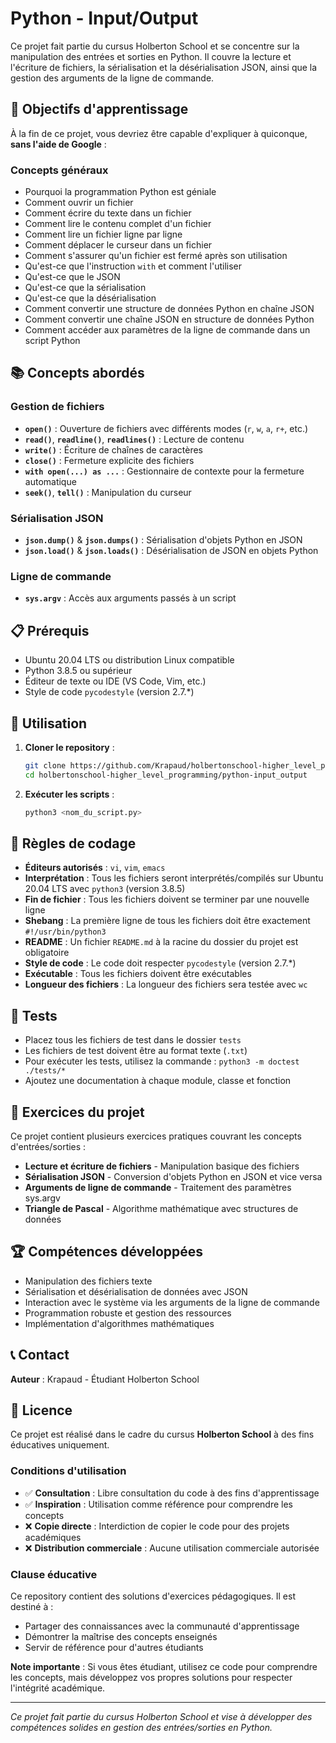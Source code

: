 # Python - Input/Output

Ce projet fait partie du cursus Holberton School et se concentre sur la manipulation des entrées et sorties en Python. Il couvre la lecture et l'écriture de fichiers, la sérialisation et la désérialisation JSON, ainsi que la gestion des arguments de la ligne de commande.

## 🎯 Objectifs d'apprentissage

À la fin de ce projet, vous devriez être capable d'expliquer à quiconque, **sans l'aide de Google** :

### Concepts généraux

- Pourquoi la programmation Python est géniale
- Comment ouvrir un fichier
- Comment écrire du texte dans un fichier
- Comment lire le contenu complet d'un fichier
- Comment lire un fichier ligne par ligne
- Comment déplacer le curseur dans un fichier
- Comment s'assurer qu'un fichier est fermé après son utilisation
- Qu'est-ce que l'instruction `with` et comment l'utiliser
- Qu'est-ce que le JSON
- Qu'est-ce que la sérialisation
- Qu'est-ce que la désérialisation
- Comment convertir une structure de données Python en chaîne JSON
- Comment convertir une chaîne JSON en structure de données Python
- Comment accéder aux paramètres de la ligne de commande dans un script Python

## 📚 Concepts abordés

### Gestion de fichiers

- **`open()`** : Ouverture de fichiers avec différents modes (`r`, `w`, `a`, `r+`, etc.)
- **`read()`**, **`readline()`**, **`readlines()`** : Lecture de contenu
- **`write()`** : Écriture de chaînes de caractères
- **`close()`** : Fermeture explicite des fichiers
- **`with open(...) as ...`** : Gestionnaire de contexte pour la fermeture automatique
- **`seek()`**, **`tell()`** : Manipulation du curseur

### Sérialisation JSON

- **`json.dump()`** & **`json.dumps()`** : Sérialisation d'objets Python en JSON
- **`json.load()`** & **`json.loads()`** : Désérialisation de JSON en objets Python

### Ligne de commande

- **`sys.argv`** : Accès aux arguments passés à un script

## 📋 Prérequis

- Ubuntu 20.04 LTS ou distribution Linux compatible
- Python 3.8.5 ou supérieur
- Éditeur de texte ou IDE (VS Code, Vim, etc.)
- Style de code `pycodestyle` (version 2.7.*)

## 🚀 Utilisation

1.  **Cloner le repository** :

    ```bash
    git clone https://github.com/Krapaud/holbertonschool-higher_level_programming.git
    cd holbertonschool-higher_level_programming/python-input_output
    ```

2.  **Exécuter les scripts** :

    ```bash
    python3 <nom_du_script.py>
    ```

## 📝 Règles de codage

- **Éditeurs autorisés** : `vi`, `vim`, `emacs`
- **Interprétation** : Tous les fichiers seront interprétés/compilés sur Ubuntu 20.04 LTS avec `python3` (version 3.8.5)
- **Fin de fichier** : Tous les fichiers doivent se terminer par une nouvelle ligne
- **Shebang** : La première ligne de tous les fichiers doit être exactement `#!/usr/bin/python3`
- **README** : Un fichier `README.md` à la racine du dossier du projet est obligatoire
- **Style de code** : Le code doit respecter `pycodestyle` (version 2.7.*)
- **Exécutable** : Tous les fichiers doivent être exécutables
- **Longueur des fichiers** : La longueur des fichiers sera testée avec `wc`

## 🧪 Tests

- Placez tous les fichiers de test dans le dossier `tests`
- Les fichiers de test doivent être au format texte (`.txt`)
- Pour exécuter les tests, utilisez la commande : `python3 -m doctest ./tests/*`
- Ajoutez une documentation à chaque module, classe et fonction

## 📂 Exercices du projet

Ce projet contient plusieurs exercices pratiques couvrant les concepts d'entrées/sorties :

- **Lecture et écriture de fichiers** - Manipulation basique des fichiers
- **Sérialisation JSON** - Conversion d'objets Python en JSON et vice versa
- **Arguments de ligne de commande** - Traitement des paramètres sys.argv
- **Triangle de Pascal** - Algorithme mathématique avec structures de données

## 🏆 Compétences développées

- Manipulation des fichiers texte
- Sérialisation et désérialisation de données avec JSON
- Interaction avec le système via les arguments de la ligne de commande
- Programmation robuste et gestion des ressources
- Implémentation d'algorithmes mathématiques

## 📞 Contact

**Auteur** : Krapaud - Étudiant Holberton School

## 📄 Licence

Ce projet est réalisé dans le cadre du cursus **Holberton School** à des fins éducatives uniquement.

### Conditions d'utilisation

- ✅ **Consultation** : Libre consultation du code à des fins d'apprentissage
- ✅ **Inspiration** : Utilisation comme référence pour comprendre les concepts
- ❌ **Copie directe** : Interdiction de copier le code pour des projets académiques
- ❌ **Distribution commerciale** : Aucune utilisation commerciale autorisée

### Clause éducative

Ce repository contient des solutions d'exercices pédagogiques. Il est destiné à :
- Partager des connaissances avec la communauté d'apprentissage
- Démontrer la maîtrise des concepts enseignés
- Servir de référence pour d'autres étudiants

**Note importante** : Si vous êtes étudiant, utilisez ce code pour comprendre les concepts, mais développez vos propres solutions pour respecter l'intégrité académique.

---
*Ce projet fait partie du cursus Holberton School et vise à développer des compétences solides en gestion des entrées/sorties en Python.*
